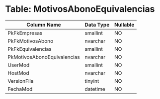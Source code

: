 # Table: MotivosAbonoEquivalencias

| Column Name | Data Type | Nullable |
|-------------|-----------|----------|
| PkFkEmpresas | smallint | NO |
| PkFkMotivosAbono | nvarchar | NO |
| PkFkEquivalencias | smallint | NO |
| PkMotivosAbonoEquivalencias | nvarchar | NO |
| UserMod | smallint | NO |
| HostMod | nvarchar | NO |
| VersionFila | tinyint | NO |
| FechaMod | datetime | NO |
